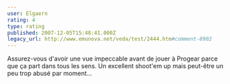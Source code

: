 ```yaml
---
user: Elgaern
rating: 4
type: rating
published: 2007-12-05T15:48:41.000Z
legacy_url: http://www.emunova.net/veda/test/2444.htm#comment-8902
---
```

Assurez-vous d'avoir une vue impeccable avant de jouer à Progear parce que ça part dans tous les sens. Un excellent shoot'em up mais peut-être un peu trop abusé par moment...
